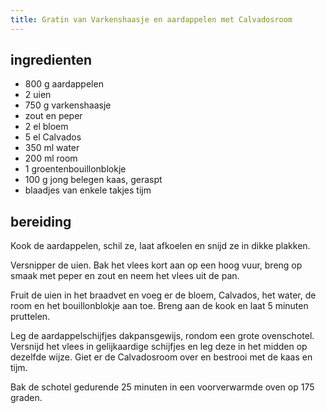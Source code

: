 ```yaml
---
title: Gratin van Varkenshaasje en aardappelen met Calvadosroom
---
```


##  ingredienten

* 800 g aardappelen
* 2 uien
* 750 g varkenshaasje
* zout en peper
* 2 el bloem
* 5 el Calvados
* 350 ml water
* 200 ml room
* 1 groentenbouillonblokje
* 100 g jong belegen kaas, geraspt
* blaadjes van enkele takjes tijm

##  bereiding

Kook de aardappelen, schil ze, laat afkoelen en snijd ze in dikke plakken.

Versnipper de uien. Bak het vlees kort aan op een hoog vuur, breng op smaak met peper en zout en neem het vlees uit de pan.

Fruit de uien in het braadvet en voeg er de bloem, Calvados, het water, de room en het bouillonblokje aan toe. Breng aan de kook en laat 5 minuten pruttelen.

Leg de aardappelschijfjes dakpansgewijs, rondom een grote ovenschotel. Versnijd het vlees in gelijkaardige schijfjes en leg deze in het midden op dezelfde wijze. Giet er de Calvadosroom over en bestrooi met de kaas en tijm.

Bak de schotel gedurende 25 minuten in een voorverwarmde oven op 175 graden.

